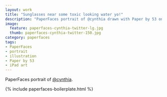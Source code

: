 ```yaml
---
layout: work
title: "Sunglasses near some toxic looking water yo!"
description: "PaperFaces portrait of @cynthia drawn with Paper by 53 on an iPad."
image: 
  feature: paperfaces-cynthia-twitter-lg.jpg
  thumb: paperfaces-cynthia-twitter-150.jpg
category: paperfaces
tags: 
- PaperFaces
- portrait
- illustration
- Paper by 53
- iPad art
---
```


PaperFaces portrait of [@cynthia](http://twitter.com/cynthia).

{% include paperfaces-boilerplate.html %}